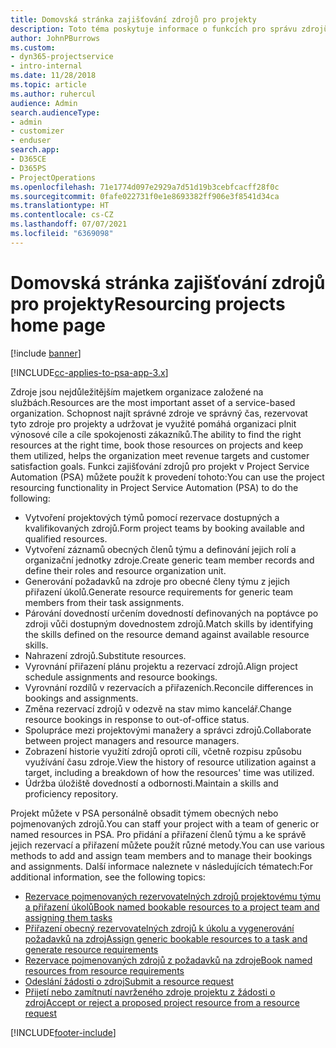```yaml
---
title: Domovská stránka zajišťování zdrojů pro projekty
description: Toto téma poskytuje informace o funkcích pro správu zdrojů v Project Service Automation (PSA) pro Dynamics 365.
author: JohnPBurrows
ms.custom:
- dyn365-projectservice
- intro-internal
ms.date: 11/28/2018
ms.topic: article
ms.author: ruhercul
audience: Admin
search.audienceType:
- admin
- customizer
- enduser
search.app:
- D365CE
- D365PS
- ProjectOperations
ms.openlocfilehash: 71e1774d097e2929a7d51d19b3cebfcacff28f0c
ms.sourcegitcommit: 0fafe022731f0e1e8693382ff906e3f8541d34ca
ms.translationtype: HT
ms.contentlocale: cs-CZ
ms.lasthandoff: 07/07/2021
ms.locfileid: "6369098"
---
```

# <a name="resourcing-projects-home-page"></a><span data-ttu-id="711f7-103">Domovská stránka zajišťování zdrojů pro projekty</span><span class="sxs-lookup"><span data-stu-id="711f7-103">Resourcing projects home page</span></span>

[!include [banner](../includes/psa-now-project-operations.md)]

[!INCLUDE[cc-applies-to-psa-app-3.x](../includes/cc-applies-to-psa-app-3x.md)]

<span data-ttu-id="711f7-104">Zdroje jsou nejdůležitějším majetkem organizace založené na službách.</span><span class="sxs-lookup"><span data-stu-id="711f7-104">Resources are the most important asset of a service-based organization.</span></span> <span data-ttu-id="711f7-105">Schopnost najít správné zdroje ve správný čas, rezervovat tyto zdroje pro projekty a udržovat je využité pomáhá organizaci plnit výnosové cíle a cíle spokojenosti zákazníků.</span><span class="sxs-lookup"><span data-stu-id="711f7-105">The ability to find the right resources at the right time, book those resources on projects and keep them utilized, helps the organization meet revenue targets and customer satisfaction goals.</span></span> <span data-ttu-id="711f7-106">Funkci zajišťování zdrojů pro projekt v Project Service Automation (PSA) můžete použít k provedení tohoto:</span><span class="sxs-lookup"><span data-stu-id="711f7-106">You can use the project resourcing functionality in Project Service Automation (PSA) to do the following:</span></span>

- <span data-ttu-id="711f7-107">Vytvoření projektových týmů pomocí rezervace dostupných a kvalifikovaných zdrojů.</span><span class="sxs-lookup"><span data-stu-id="711f7-107">Form project teams by booking available and qualified resources.</span></span>
- <span data-ttu-id="711f7-108">Vytvoření záznamů obecných členů týmu a definování jejich rolí a organizační jednotky zdroje.</span><span class="sxs-lookup"><span data-stu-id="711f7-108">Create generic team member records and define their roles and resource organization unit.</span></span>
- <span data-ttu-id="711f7-109">Generování požadavků na zdroje pro obecné členy týmu z jejich přiřazení úkolů.</span><span class="sxs-lookup"><span data-stu-id="711f7-109">Generate resource requirements for generic team members from their task assignments.</span></span>
- <span data-ttu-id="711f7-110">Párování dovedností určením dovedností definovaných na poptávce po zdroji vůči dostupným dovednostem zdrojů.</span><span class="sxs-lookup"><span data-stu-id="711f7-110">Match skills by identifying the skills defined on the resource demand against available resource skills.</span></span>
- <span data-ttu-id="711f7-111">Nahrazení zdrojů.</span><span class="sxs-lookup"><span data-stu-id="711f7-111">Substitute resources.</span></span>
- <span data-ttu-id="711f7-112">Vyrovnání přiřazení plánu projektu a rezervací zdrojů.</span><span class="sxs-lookup"><span data-stu-id="711f7-112">Align project schedule assignments and resource bookings.</span></span>
- <span data-ttu-id="711f7-113">Vyrovnání rozdílů v rezervacích a přiřazeních.</span><span class="sxs-lookup"><span data-stu-id="711f7-113">Reconcile differences in bookings and assignments.</span></span>
- <span data-ttu-id="711f7-114">Změna rezervací zdrojů v odezvě na stav mimo kancelář.</span><span class="sxs-lookup"><span data-stu-id="711f7-114">Change resource bookings in response to out-of-office status.</span></span>
- <span data-ttu-id="711f7-115">Spolupráce mezi projektovými manažery a správci zdrojů.</span><span class="sxs-lookup"><span data-stu-id="711f7-115">Collaborate between project managers and resource managers.</span></span>
- <span data-ttu-id="711f7-116">Zobrazení historie využití zdrojů oproti cíli, včetně rozpisu způsobu využívání času zdroje.</span><span class="sxs-lookup"><span data-stu-id="711f7-116">View the history of resource utilization against a target, including a breakdown of how the resources' time was utilized.</span></span>
- <span data-ttu-id="711f7-117">Údržba úložiště dovedností a odbornosti.</span><span class="sxs-lookup"><span data-stu-id="711f7-117">Maintain a skills and proficiency repository.</span></span>


<span data-ttu-id="711f7-118">Projekt můžete v PSA personálně obsadit týmem obecných nebo pojmenovaných zdrojů.</span><span class="sxs-lookup"><span data-stu-id="711f7-118">You can staff your project with a team of generic or named resources in PSA.</span></span> <span data-ttu-id="711f7-119">Pro přidání a přiřazení členů týmu a ke správě jejich rezervací a přiřazení můžete použít různé metody.</span><span class="sxs-lookup"><span data-stu-id="711f7-119">You can use various methods to add and assign team members and to manage their bookings and assignments.</span></span> <span data-ttu-id="711f7-120">Další informace naleznete v následujících tématech:</span><span class="sxs-lookup"><span data-stu-id="711f7-120">For additional information, see the following topics:</span></span>

- [<span data-ttu-id="711f7-121">Rezervace pojmenovaných rezervovatelných zdrojů projektovému týmu a přiřazení úkolů</span><span class="sxs-lookup"><span data-stu-id="711f7-121">Book named bookable resources to a project team and assigning them tasks</span></span>](assign-named-bookable-resource.md)
- [<span data-ttu-id="711f7-122">Přiřazení obecný rezervovatelných zdrojů k úkolu a vygenerování požadavků na zdroj</span><span class="sxs-lookup"><span data-stu-id="711f7-122">Assign generic bookable resources to a task and generate resource requirements</span></span>](assign-generic-bookable-resource.md)
- [<span data-ttu-id="711f7-123">Rezervace pojmenovaných zdrojů z požadavků na zdroje</span><span class="sxs-lookup"><span data-stu-id="711f7-123">Book named resources from resource requirements</span></span>](book-named-resource.md)
- [<span data-ttu-id="711f7-124">Odeslání žádosti o zdroj</span><span class="sxs-lookup"><span data-stu-id="711f7-124">Submit a resource request</span></span>](submit-resource-request.md)
- [<span data-ttu-id="711f7-125">Přijetí nebo zamítnutí navrženého zdroje projektu z žádosti o zdroj</span><span class="sxs-lookup"><span data-stu-id="711f7-125">Accept or reject a proposed project resource from a resource request</span></span>](accept-reject-proposed-resource.md)


[!INCLUDE[footer-include](../includes/footer-banner.md)]